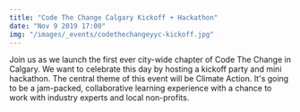 ```yaml
---
title: "Code The Change Calgary Kickoff + Hackathon"
date: "Nov 9 2019 17:00"
img: "/images/_events/codethechangeyyc-kickoff.jpg"
---
```


Join us as we launch the first ever city-wide chapter of Code The Change in Calgary.
We want to celebrate this day by hosting a kickoff party and mini hackathon.
The central theme of this event will be Climate Action.
It's going to be a jam-packed, collaborative learning experience with a chance to work with
industry experts and local non-profits.

<div class='embedsocial-album' data-ref="50c756f8f500eb5ea9e415b3f46eb802449ab57a"></div>
<script>(function (d, s, id) { var js; if (d.getElementById(id)) { return; } js = d.createElement(s); js.id = id; js.src = "https://embedsocial.com/embedscript/ei.js"; d.getElementsByTagName("head")[0].appendChild(js); }(document, "script", "EmbedSocialScript"));
</script>
